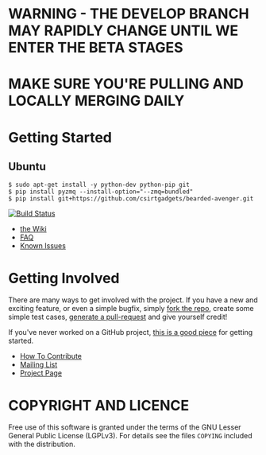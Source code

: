# WARNING - THE DEVELOP BRANCH MAY RAPIDLY CHANGE UNTIL WE ENTER THE BETA STAGES
# MAKE SURE YOU'RE PULLING AND LOCALLY MERGING DAILY
# Getting Started 
## Ubuntu
```
$ sudo apt-get install -y python-dev python-pip git
$ pip install pyzmq --install-option="--zmq=bundled"
$ pip install git+https://github.com/csirtgadgets/bearded-avenger.git
```

[![Build Status](https://travis-ci.org/csirtgadgets/massive-octo-spice.png?branch=master)](https://travis-ci.org/csirtgadgets/bearded-avenger)
 * [the Wiki](https://github.com/csirtgadgets/bearded-avenger/wiki)
 * [FAQ](https://github.com/csirtgadgets/bearded-avenger/wiki/FAQ)
 * [Known Issues](https://github.com/csirtgadgets/bearded-avenger/issues?labels=bug&state=open) 

# Getting Involved
There are many ways to get involved with the project. If you have a new and exciting feature, or even a simple bugfix, simply [fork the repo](https://help.github.com/articles/fork-a-repo), create some simple test cases, [generate a pull-request](https://help.github.com/articles/using-pull-requests) and give yourself credit!

If you've never worked on a GitHub project, [this is a good piece](https://guides.github.com/activities/contributing-to-open-source) for getting started.

* [How To Contribute](contributing.md)  
* [Mailing List](https://groups.google.com/forum/#!forum/ci-framework)  
* [Project Page](http://csirtgadgets.org/collective-intelligence-framework/)

# COPYRIGHT AND LICENCE
Free use of this software is granted under the terms of the GNU Lesser General Public License (LGPLv3). For details see the files `COPYING` included with the distribution.
